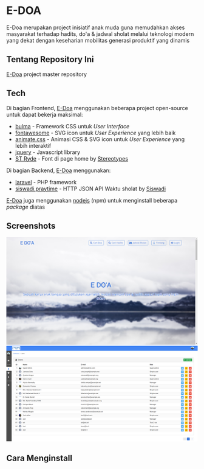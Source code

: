 # E-DOA

E-Doa merupakan project inisiatif anak muda guna memudahkan akses masyarakat terhadap hadits, do'a & jadwal sholat melalui teknologi modern yang dekat dengan keseharian mobilitas generasi produktif yang dinamis

## Tentang Repository Ini

[E-Doa] project master repository

## Tech

Di bagian Frontend, [E-Doa] menggunakan beberapa project open-source untuk dapat bekerja maksimal:
  - [bulma] - Framework CSS untuk _User Interface_
  - [fontawesome] - SVG icon untuk _User Experience_ yang lebih baik
  - [animate.css] - Animasi CSS & SVG icon untuk _User Experience_ yang lebih interaktif
  - [jquery] - Javascript library
  - [ST Ryde] - Font di page home by [Stereotypes]

Di bagian Backend, [E-Doa] menggunakan: 
  - [laravel] - PHP framework
  - [siswadi.praytime] - HTTP JSON API Waktu sholat by [Siswadi]

[E-Doa] juga menggunakan [nodejs] (npm) untuk menginstall beberapa _package_ diatas

[bulma]: <https://bulma.io/>
[bulma-extensions]: <https://wikiki.github.io/>
[fontawesome]: <https://fontawesome.com/>
[animate.css]: <https://daneden.github.io/animate.css/>
[jquery]: <http://jquery.com>
[nodejs]: <https://nodejs.org/>
[laravel]: <https://laravel.com/>
[E-Doa]: <https://github.com/arifinizz/e-doa.git>
[ST Ryde]: <https://www.fonts.com/font/stereotypes/st-ryde>
[Stereotypes]: <https://www.fonts.com/font/stereotypes>
[siswadi.praytime]: <https://gist.github.com/siswadi/b24f13ddc80eb92e0b01a8a595c32433>
[Siswadi]: <https://gist.github.com/siswadi/>

## Screenshots
![Users page screenshot](storage/demo_pages/home.png)
![Users page screenshot](storage/demo_pages/screenshot.png)

## Cara Menginstall
